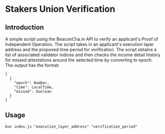 # Stakers Union Verification

## Introduction

A simple script using the BeaconCha.in API to verify an applicant's Proof of Independent Operation. The script takes in an applicant's execution layer address and the proposed time period for verification. The script obtains a list of associated validator indices and then checks the income detail history for missed attestations around the selected time by converting to epoch. The output has the format:

```
[
  {
    "epoch": Number,
    "time": LocalTime,
    "missed": boolean
  }
]
```

## Usage

`bun index.js "execution_layer_address" "verification_period"`
